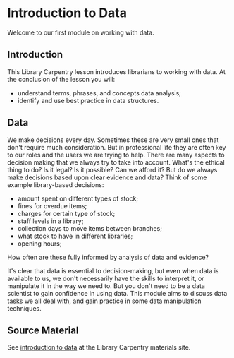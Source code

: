 Introduction to Data
====================

Welcome to our first module on working with data.

Introduction
------------

This Library Carpentry lesson introduces librarians to working with data. At the conclusion of the lesson you will:

- understand terms, phrases, and concepts data analysis;
- identify and use best practice in data structures.

Data
----

We make decisions every day.  Sometimes these are very small ones that don't require much consideration.  But in professional life they are often key to our roles and the users we are trying to help.  There are many aspects to decision making that we always try to take into account.  What's the ethical thing to do? Is it legal? Is it possible?  Can we afford it?  But do we always make decisions based upon clear evidence and data?  Think of some example library-based decisions:

- amount spent on different types of stock;
- fines for overdue items;
- charges for certain type of stock;
- staff levels in a library;
- collection days to move items between branches;
- what stock to have in different libraries;
- opening hours;

How often are these fully informed by analysis of data and evidence?

It's clear that data is essential to decision-making, but even when data is available to us, we don't necessarily have the skills to interpret it, or manipulate it in the way we need to.  But you don't need to be a data scientist to gain confidence in using data.  This module aims to discuss data tasks we all deal with, and gain practice in some data manipulation techniques.

Source Material
---------------

See [introduction to data](https://data-lessons.github.io/library-data-intro/01-introduction/) at the Library Carpentry materials site.